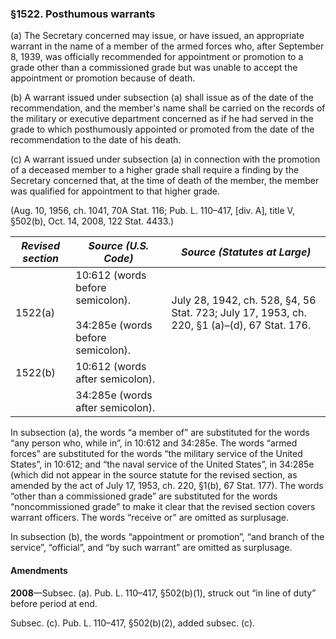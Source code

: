 ### §1522. Posthumous warrants ###

(a) The Secretary concerned may issue, or have issued, an appropriate warrant in the name of a member of the armed forces who, after September 8, 1939, was officially recommended for appointment or promotion to a grade other than a commissioned grade but was unable to accept the appointment or promotion because of death.

(b) A warrant issued under subsection (a) shall issue as of the date of the recommendation, and the member's name shall be carried on the records of the military or executive department concerned as if he had served in the grade to which posthumously appointed or promoted from the date of the recommendation to the date of his death.

(c) A warrant issued under subsection (a) in connection with the promotion of a deceased member to a higher grade shall require a finding by the Secretary concerned that, at the time of death of the member, the member was qualified for appointment to that higher grade.

(Aug. 10, 1956, ch. 1041, 70A Stat. 116; Pub. L. 110–417, [div. A], title V, §502(b), Oct. 14, 2008, 122 Stat. 4433.)

|*Revised section*|                           *Source (U.S. Code)*                            |                               *Source (Statutes at Large)*                                |
|-----------------|---------------------------------------------------------------------------|-------------------------------------------------------------------------------------------|
|     1522(a)     |10:612 (words before semicolon).<br/><br/>34:285e (words before semicolon).|July 28, 1942, ch. 528, §4, 56 Stat. 723; July 17, 1953, ch. 220, §1 (a)–(d), 67 Stat. 176.|
|     1522(b)     |                      10:612 (words after semicolon).                      |                                                                                           |
|                 |                     34:285e (words after semicolon).                      |                                                                                           |

In subsection (a), the words “a member of” are substituted for the words “any person who, while in”, in 10:612 and 34:285e. The words “armed forces” are substituted for the words “the military service of the United States”, in 10:612; and “the naval service of the United States”, in 34:285e (which did not appear in the source statute for the revised section, as amended by the act of July 17, 1953, ch. 220, §1(b), 67 Stat. 177). The words “other than a commissioned grade” are substituted for the words “noncommissioned grade” to make it clear that the revised section covers warrant officers. The words “receive or” are omitted as surplusage.

In subsection (b), the words “appointment or promotion”, “and branch of the service”, “official”, and “by such warrant” are omitted as surplusage.

#### Amendments ####

**2008**—Subsec. (a). Pub. L. 110–417, §502(b)(1), struck out “in line of duty” before period at end.

Subsec. (c). Pub. L. 110–417, §502(b)(2), added subsec. (c).
